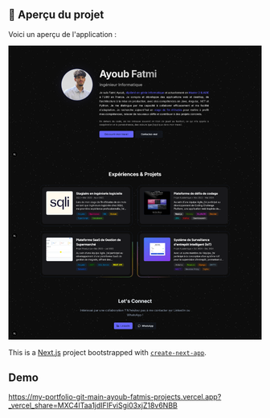 ## 📸 Aperçu du projet

Voici un aperçu de l'application :

![Aperçu du projet](./public/potfolio_final.png)

This is a [Next.js](https://nextjs.org) project bootstrapped with [`create-next-app`](https://nextjs.org/docs/app/api-reference/cli/create-next-app).

## Demo

https://my-portfolio-git-main-ayoub-fatmis-projects.vercel.app?_vercel_share=MXC4ITaa1jdIFIFviSgi03xjZ18v6NBB
